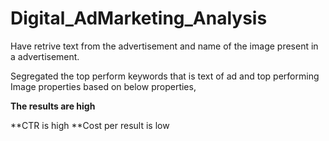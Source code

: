 # Digital_AdMarketing_Analysis

Have retrive text from the advertisement and name of the image present in a advertisement.

Segregated the top perform keywords that is text of ad and top performing Image properties based on below properties,

**The results are high**

**CTR is high
**Cost per result is low
